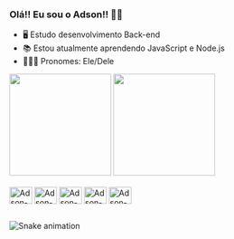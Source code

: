 ### Olá!! Eu sou o Adson!! 🧙‍♂️

- 🖥️ Estudo desenvolvimento Back-end
- 📚 Estou atualmente aprendendo JavaScript e Node.js
- 👨🏻‍💻 Pronomes: Ele/Dele

<div>
    <img height="180em" src="https://github-readme-stats.vercel.app/api?username=adson-SO&show_icons=true&theme=ocean_dark&include_all_commits=true&count_private=true"/>
    <img height="180em" src="https://github-readme-stats.vercel.app/api/top-langs/?username=adson-SO&langs_count=8&layout=compact&theme=ocean_dark&card_width=193cm"/>
</div>

<div style="diplay: inline_block"><br>
  <img align="center" alt="Adson-C#" height="30" width="40" src="https://cdn.jsdelivr.net/gh/devicons/devicon/icons/csharp/csharp-plain.svg">
  <img align="center" alt="Adson-HTML5" height="30" width="40" src="https://cdn.jsdelivr.net/gh/devicons/devicon/icons/html5/html5-plain-wordmark.svg">
  <img align="center" alt="Adson-CSS3" height="30" width="40" src="https://cdn.jsdelivr.net/gh/devicons/devicon/icons/css3/css3-plain-wordmark.svg">
  <img align="center" alt="Adson-JavaScript" height="30" width="40" src="https://cdn.jsdelivr.net/gh/devicons/devicon/icons/javascript/javascript-plain.svg">
  <img align="center" alt="Adson-Nodejs" height="30" width="40" src="https://cdn.jsdelivr.net/gh/devicons/devicon/icons/nodejs/nodejs-plain.svg">
</div>

##

![Snake animation](https://github.com/adson-SO/adson-SO/blob/output/github-contribution-grid-snake.svg)


